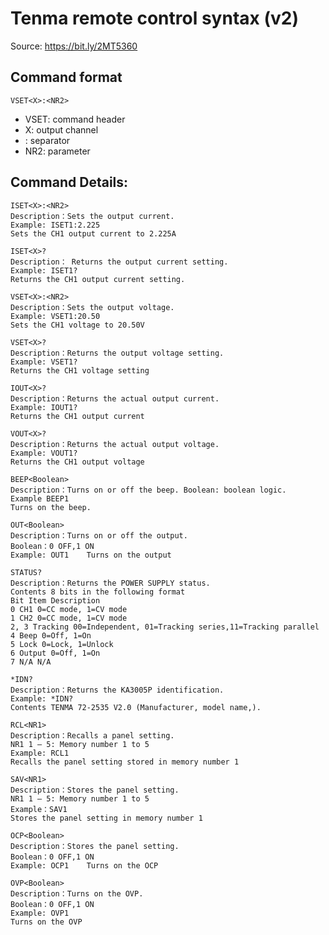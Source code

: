 # Tenma remote control syntax (v2)

Source: https://bit.ly/2MT5360

## Command format
  ```
  VSET<X>:<NR2>
  ```

  * VSET: command header
  * X: output channel
  * : separator
  * NR2: parameter
  
## Command Details:
```
ISET<X>:<NR2>   
Description：Sets the output current.
Example: ISET1:2.225
Sets the CH1 output current to 2.225A
```
```
ISET<X>?
Description： Returns the output current setting.
Example: ISET1?
Returns the CH1 output current setting.
```

```
VSET<X>:<NR2>
Description：Sets the output voltage.
Example: VSET1:20.50
Sets the CH1 voltage to 20.50V
```

```
VSET<X>?
Description：Returns the output voltage setting.
Example: VSET1?
Returns the CH1 voltage setting
```

```
IOUT<X>?
Description：Returns the actual output current.
Example: IOUT1?
Returns the CH1 output current
```

```
VOUT<X>?
Description：Returns the actual output voltage.
Example: VOUT1?
Returns the CH1 output voltage
```

```
BEEP<Boolean>
Description：Turns on or off the beep. Boolean: boolean logic.
Example BEEP1
Turns on the beep.
```

```
OUT<Boolean>
Description：Turns on or off the output.
Boolean：0 OFF,1 ON
Example: OUT1    Turns on the output
```

```
STATUS?
Description：Returns the POWER SUPPLY status.
Contents 8 bits in the following format
Bit Item Description
0 CH1 0=CC mode, 1=CV mode
1 CH2 0=CC mode, 1=CV mode
2, 3 Tracking 00=Independent, 01=Tracking series,11=Tracking parallel
4 Beep 0=Off, 1=On
5 Lock 0=Lock, 1=Unlock
6 Output 0=Off, 1=On
7 N/A N/A
```

```
*IDN?
Description：Returns the KA3005P identification.
Example: *IDN?
Contents TENMA 72‐2535 V2.0 (Manufacturer, model name,).
```

```
RCL<NR1>
Description：Recalls a panel setting.
NR1 1 – 5: Memory number 1 to 5
Example: RCL1
Recalls the panel setting stored in memory number 1
```

```
SAV<NR1>
Description：Stores the panel setting.
NR1 1 – 5: Memory number 1 to 5
Example：SAV1 
Stores the panel setting in memory number 1
```

```
OCP<Boolean>
Description：Stores the panel setting.
Boolean：0 OFF,1 ON
Example: OCP1    Turns on the OCP
```

```
OVP<Boolean>
Description：Turns on the OVP.
Boolean：0 OFF,1 ON
Example: OVP1
Turns on the OVP
```